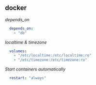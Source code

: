 ## docker

*depends_on*
```yaml
  depends_on:
    - "db"
```

*localtime & timezone*
```yaml
  volumes:
    - "/etc/localtime:/etc/localtime:ro"
    - "/etc/timezone:/etc/timezone:ro"
```

*Start containers automatically*
```yaml
  restart: "always"
```